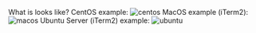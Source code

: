 What is looks like?
CentOS example:
![centos](https://user-images.githubusercontent.com/7456824/51802652-3b144d80-225d-11e9-8ab5-0ec714ddebbf.jpg)
MacOS example (iTerm2):
![macos](https://user-images.githubusercontent.com/7456824/51802723-c1c92a80-225d-11e9-96f8-e5e2b672df53.jpg)
Ubuntu Server (iTerm2) example:
![ubuntu](https://user-images.githubusercontent.com/7456824/51802731-cb529280-225d-11e9-85df-76374c0bec1c.jpg)
